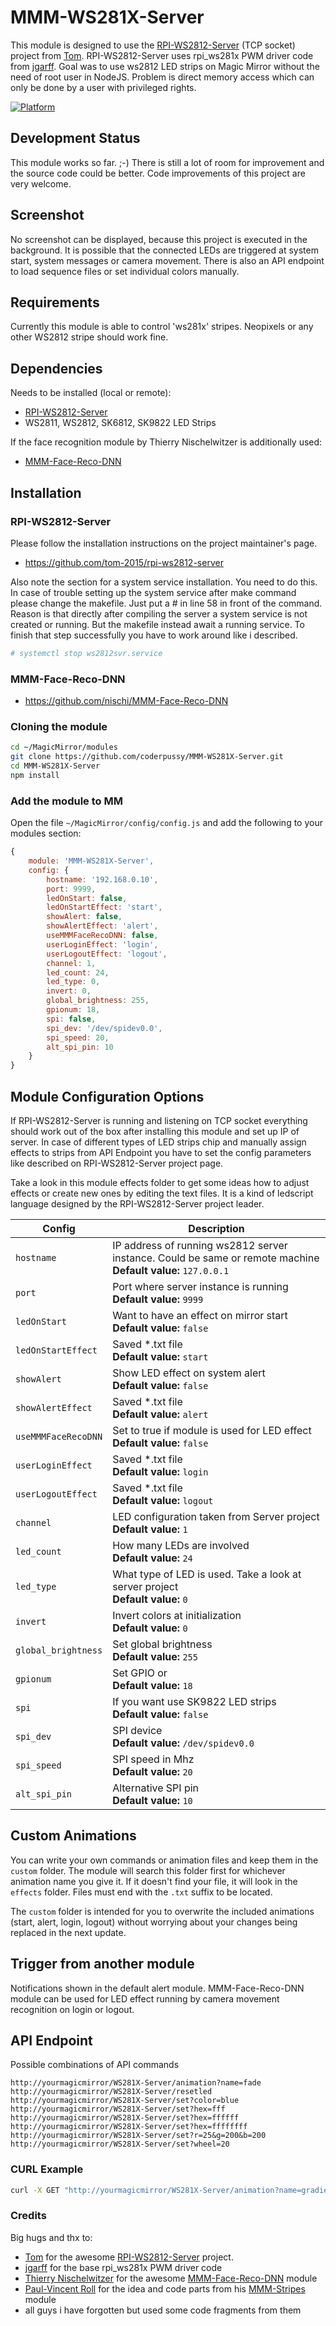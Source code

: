 # MMM-WS281X-Server

This module is designed to use the [RPI-WS2812-Server](https://github.com/tom-2015/rpi-ws2812-server) (TCP socket) project from [Tom](https://github.com/tom-2015). RPI-WS2812-Server uses rpi_ws281x PWM driver code from [jgarff](https://github.com/jgarff/rpi_ws281x).
Goal was to use ws2812 LED strips on Magic Mirror without the need of root user in NodeJS. Problem is direct memory access which can only be done by a user with privileged rights.

[![Platform](https://img.shields.io/badge/platform-MagicMirror-informational)](https://MagicMirror.builders)

## Development Status

This module works so far. ;-) There is still a lot of room for improvement and the source code could be better. Code improvements of this project are very welcome.

## Screenshot

No screenshot can be displayed, because this project is executed in the background. It is possible that the connected LEDs are triggered at system start, system messages or camera movement. There is also an API endpoint to load sequence files or set individual colors manually.

## Requirements

Currently this module is able to control 'ws281x' stripes. Neopixels or any other WS2812 stripe should work fine.

## Dependencies

Needs to be installed (local or remote):
- [RPI-WS2812-Server](#ws2812server)
- WS2811, WS2812, SK6812, SK9822 LED Strips

If the face recognition module by Thierry Nischelwitzer is additionally used:
- [MMM-Face-Reco-DNN](#facerecodnn)

## Installation

### <a name="ws2812server"></a>RPI-WS2812-Server

Please follow the installation instructions on the project maintainer's page.

- https://github.com/tom-2015/rpi-ws2812-server

Also note the section for a system service installation. You need to do this. In case of trouble setting up the system service after make command please change the makefile.
Just put a # in line 58 in front of the command. Reason is that directly after compiling the server a system service is not created or running. But the makefile instead await a running service. To finish that step successfully you have to work around like i described.

```sh
# systemctl stop ws2812svr.service
```

### <a name="facerecodnn"></a>MMM-Face-Reco-DNN

- https://github.com/nischi/MMM-Face-Reco-DNN

### Cloning the module

```sh
cd ~/MagicMirror/modules
git clone https://github.com/coderpussy/MMM-WS281X-Server.git
cd MMM-WS281X-Server
npm install
```

### Add the module to MM

Open the file `~/MagicMirror/config/config.js` and add the following to your modules section:

```js
{
    module: 'MMM-WS281X-Server',
    config: {
        hostname: '192.168.0.10',
        port: 9999,
        ledOnStart: false,
        ledOnStartEffect: 'start',
        showAlert: false,
        showAlertEffect: 'alert',
        useMMMFaceRecoDNN: false,
        userLoginEffect: 'login',
        userLogoutEffect: 'logout',
        channel: 1,
        led_count: 24,
        led_type: 0,
        invert: 0,
        global_brightness: 255,
        gpionum: 18,
        spi: false,
        spi_dev: '/dev/spidev0.0',
        spi_speed: 20,
        alt_spi_pin: 10
    }
}
```

## Module Configuration Options

If RPI-WS2812-Server is running and listening on TCP socket everything should work out of the box after installing this module and set up IP of server.
In case of different types of LED strips chip and manually assign effects to strips from API Endpoint you have to set the config parameters like described on RPI-WS2812-Server project page.

Take a look in this module effects folder to get some ideas how to adjust effects or create new ones by editing the text files.
It is a kind of ledscript language designed by the RPI-WS2812-Server project leader.

Config | Description
--- | ---
`hostname` | IP address of running ws2812 server instance. Could be same or remote machine<br />**Default value:** `127.0.0.1`
`port` | Port where server instance is running<br />**Default value:** `9999`
`ledOnStart` | Want to have an effect on mirror start<br />**Default value:** `false`
`ledOnStartEffect` | Saved *.txt file<br />**Default value:** `start`
`showAlert` | Show LED effect on system alert<br />**Default value:** `false`
`showAlertEffect` | Saved *.txt file<br />**Default value:** `alert`
`useMMMFaceRecoDNN` | Set to true if module is used for LED effect<br />**Default value:** `false`
`userLoginEffect` | Saved *.txt file<br />**Default value:** `login`
`userLogoutEffect` | Saved *.txt file<br />**Default value:** `logout`
`channel` | LED configuration taken from Server project<br />**Default value:** `1`
`led_count` | How many LEDs are involved<br />**Default value:** `24`
`led_type` | What type of LED is used. Take a look at server project<br />**Default value:** `0`
`invert` | Invert colors at initialization<br />**Default value:** `0`
`global_brightness` | Set global brightness<br />**Default value:** `255`
`gpionum` | Set GPIO or<br />**Default value:** `18`
`spi` | If you want use SK9822 LED strips<br />**Default value:** `false`
`spi_dev` | SPI device<br />**Default value:** `/dev/spidev0.0`
`spi_speed` | SPI speed in Mhz<br />**Default value:** `20`
`alt_spi_pin` | Alternative SPI pin<br />**Default value:** `10`

## Custom Animations
You can write your own commands or animation files and keep them in the `custom` folder. The module
will search this folder first for whichever animation name you give it. If it doesn't find your file, it
will look in the `effects` folder. Files must end with the `.txt` suffix to be located.

The `custom` folder is intended for you to overwrite the included animations (start, alert, login, logout)
without worrying about your changes being replaced in the next update.

## Trigger from another module

Notifications shown in the default alert module.
MMM-Face-Reco-DNN module can be used for LED effect running by camera movement recognition on login or logout.

## API Endpoint

Possible combinations of API commands

```
http://yourmagicmirror/WS281X-Server/animation?name=fade
http://yourmagicmirror/WS281X-Server/resetled
http://yourmagicmirror/WS281X-Server/set?color=blue
http://yourmagicmirror/WS281X-Server/set?hex=fff
http://yourmagicmirror/WS281X-Server/set?hex=ffffff
http://yourmagicmirror/WS281X-Server/set?hex=ffffffff
http://yourmagicmirror/WS281X-Server/set?r=25&g=200&b=200
http://yourmagicmirror/WS281X-Server/set?wheel=20
```

### CURL Example

```sh
curl -X GET "http://yourmagicmirror/WS281X-Server/animation?name=gradient"
```

### Credits

Big hugs and thx to:

- [Tom](https://github.com/tom-2015) for the awesome [RPI-WS2812-Server](https://github.com/tom-2015/rpi-ws2812-server) project.
- [jgarff](https://github.com/jgarff/rpi_ws281x) for the base rpi_ws281x PWM driver code
- [Thierry Nischelwitzer](https://github.com/nischi) for the awesome [MMM-Face-Reco-DNN](https://github.com/nischi/MMM-Face-Reco-DNN) module
- [Paul-Vincent Roll](https://github.com/paviro) for the idea and code parts from his [MMM-Stripes](https://github.com/paviro/MMM-Stripes) module
- all guys i have forgotten but used some code fragments from them